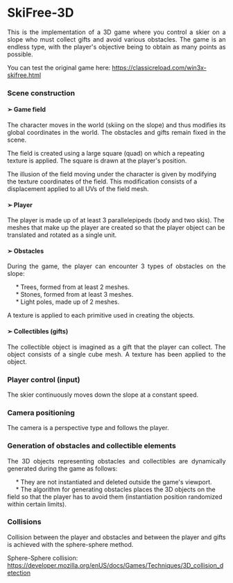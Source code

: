 # SkiFree-3D

<p align="justify">
This is the implementation of a 3D game where you control a skier on a slope who must collect gifts and avoid various obstacles. The game is an endless type, with the player's objective being to obtain as many points as possible. <br>

You can test the original game here: https://classicreload.com/win3x-skifree.html
</p>

### Scene construction

#### ➢ Game field

<p align="justify">
The character moves in the world (skiing on the slope) and thus modifies its global coordinates in the world. The obstacles and gifts remain fixed in the scene. <br>

The field is created using a large square (quad) on which a repeating texture is applied. The square is drawn at the player's position. <br>

The illusion of the field moving under the character is given by modifying the texture coordinates of the field. This modification consists of a displacement applied to all UVs of the field mesh.
</p>


#### ➢ Player

The player is made up of at least 3 parallelepipeds (body and two skis). The meshes that make up the player are created so that the player object can be translated and rotated as a single unit.


#### ➢ Obstacles

<p align="justify">
During the game, the player can encounter 3 types of obstacles on the slope: <br>

&nbsp;&nbsp;&nbsp;&nbsp;&nbsp;* Trees, formed from at least 2 meshes. <br>
&nbsp;&nbsp;&nbsp;&nbsp;&nbsp;* Stones, formed from at least 3 meshes. <br>
&nbsp;&nbsp;&nbsp;&nbsp;&nbsp;* Light poles, made up of 2 meshes. <br>

A texture is applied to each primitive used in creating the objects.
</p>

#### ➢ Collectibles (gifts)
<p align="justify">
The collectible object is imagined as a gift that the player can collect. The object consists of a single cube mesh. A texture has been applied to the object.
</p>

### Player control (input)
<p align="justify">
The skier continuously moves down the slope at a constant speed.
</p>

### Camera positioning
<p align="justify">
The camera is a perspective type and follows the player.
</p>

### Generation of obstacles and collectible elements
<p align="justify">
The 3D objects representing obstacles and collectibles are dynamically generated during the game as follows: <br>

&nbsp;&nbsp;&nbsp;&nbsp;&nbsp;* They are not instantiated and deleted outside the game's viewport. <br>
&nbsp;&nbsp;&nbsp;&nbsp;&nbsp;* The algorithm for generating obstacles places the 3D objects on the field so that the player has to avoid them (instantiation position randomized within certain limits). <br>
</p>

### Collisions

<p align="justify">
Collision between the player and obstacles and between the player and gifts is achieved with the sphere-sphere method.

Sphere-Sphere collision: https://developer.mozilla.org/enUS/docs/Games/Techniques/3D_collision_detection
</p>
